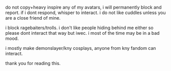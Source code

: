 do not copy+heavy inspire any of my avatars, i will permanently block and report.
if i dont respond, whisper to interact. i do not like cuddles unless you are a close friend of mine.


i block ragebaiters/trolls. i don't like people hiding behind me either so please dont interact that way but iwec. i most of the time may be in a bad mood.


i mostly make demonslayer/kny cosplays, anyone from kny fandom can interact.

thank you for reading this.

